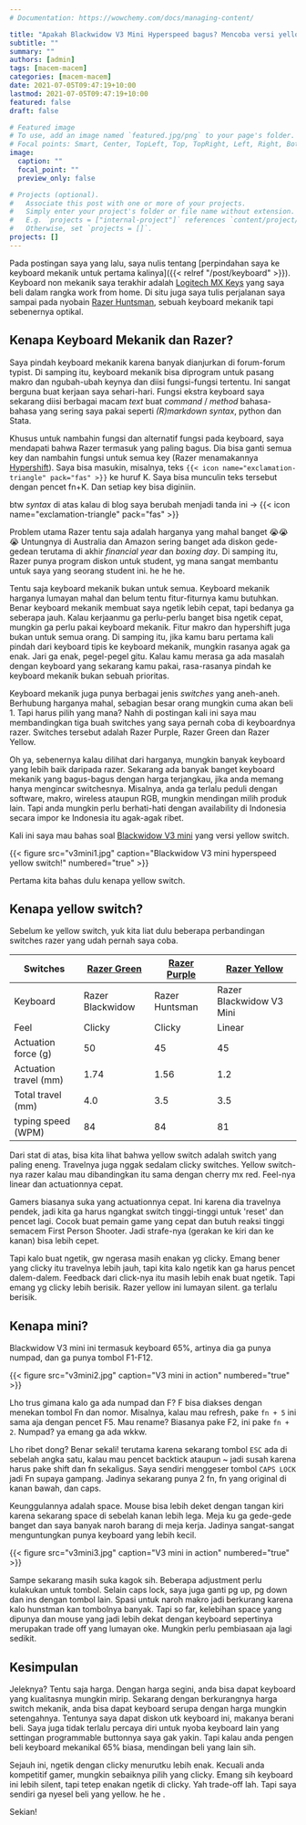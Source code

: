```yaml
---
# Documentation: https://wowchemy.com/docs/managing-content/

title: "Apakah Blackwidow V3 Mini Hyperspeed bagus? Mencoba versi yellow switch!"
subtitle: ""
summary: ""
authors: [admin]
tags: [macem-macem]
categories: [macem-macem]
date: 2021-07-05T09:47:19+10:00
lastmod: 2021-07-05T09:47:19+10:00
featured: false
draft: false

# Featured image
# To use, add an image named `featured.jpg/png` to your page's folder.
# Focal points: Smart, Center, TopLeft, Top, TopRight, Left, Right, BottomLeft, Bottom, BottomRight.
image:
  caption: ""
  focal_point: ""
  preview_only: false

# Projects (optional).
#   Associate this post with one or more of your projects.
#   Simply enter your project's folder or file name without extension.
#   E.g. `projects = ["internal-project"]` references `content/project/deep-learning/index.md`.
#   Otherwise, set `projects = []`.
projects: []
---
```


Pada postingan saya yang lalu, saya nulis tentang [perpindahan saya ke keyboard mekanik untuk pertama kalinya]({{< relref "/post/keyboard" >}}). Keyboard non mekanik saya terakhir adalah [Logitech MX Keys](https://www.logitech.com/en-au/products/keyboards/mx-keys-wireless-keyboard.920-009418.html) yang saya beli dalam rangka work from home. Di situ juga saya tulis perjalanan saya sampai pada nyobain [Razer Huntsman](https://www2.razer.com/au-en/gaming-keyboards-keypads/razer-huntsman), sebuah keyboard mekanik tapi sebenernya optikal.

## Kenapa Keyboard Mekanik dan Razer?

Saya pindah keyboard mekanik karena banyak dianjurkan di forum-forum typist. Di samping itu, keyboard mekanik bisa diprogram untuk pasang makro dan ngubah-ubah keynya dan diisi fungsi-fungsi tertentu. Ini sangat berguna buat kerjaan saya sehari-hari. Fungsi ekstra keyboard saya sekarang diisi berbagai macam _text_ buat _command_ / _method_ bahasa-bahasa yang sering saya pakai seperti _(R)markdown syntax_, python dan Stata.

Khusus untuk nambahin fungsi dan alternatif fungsi pada keyboard, saya mendapati bahwa Razer termasuk yang paling bagus. Dia bisa ganti semua key dan nambahin fungsi untuk semua key (Razer menamakannya [Hypershift](https://insider.razer.com/index.php?threads/what-exactly-is-hypershift.33117/)). Saya bisa masukin, misalnya, teks ```{{< icon name="exclamation-triangle" pack="fas" >}}``` ke huruf  K. Saya bisa munculin teks tersebut dengan pencet fn+K. Dan setiap key bisa diginiin.

btw _syntax_ di atas kalau di blog saya berubah menjadi tanda ini -> {{< icon name="exclamation-triangle" pack="fas" >}}

Problem utama Razer tentu saja adalah harganya yang mahal banget 😭😭😭 Untungnya di Australia dan Amazon sering banget ada diskon gede-gedean terutama di akhir _financial year_ dan _boxing day_. Di samping itu, Razer punya program diskon untuk student, yg mana sangat membantu untuk saya yang seorang student ini. he he he.

Tentu saja keyboard mekanik bukan untuk semua. Keyboard mekanik harganya lumayan mahal dan belum tentu fitur-fiturnya kamu butuhkan. Benar keyboard mekanik membuat saya ngetik lebih cepat, tapi bedanya ga seberapa jauh.  Kalau kerjaanmu ga perlu-perlu banget bisa ngetik cepat, mungkin ga perlu pakai keyboard mekanik. Fitur makro dan hypershift juga bukan untuk semua orang. Di samping itu, jika kamu baru pertama kali pindah dari keyboard tipis ke keyboard mekanik, mungkin rasanya agak ga enak. Jari ga enak, pegel-pegel gitu. Kalau kamu merasa ga ada masalah dengan keyboard yang sekarang kamu pakai, rasa-rasanya pindah ke keyboard mekanik bukan sebuah prioritas.

Keyboard mekanik juga punya berbagai jenis _switches_ yang aneh-aneh. Berhubung harganya mahal, sebagian besar orang mungkin cuma akan beli 1. Tapi harus pilih yang mana? Nahh di postingan kali ini saya mau membandingkan tiga buah switches yang saya pernah coba di keyboardnya razer. Switches tersebut adalah Razer Purple, Razer Green dan Razer Yellow.

Oh ya, sebenernya kalau dilihat dari harganya, mungkin banyak keyboard yang lebih baik daripada razer. Sekarang ada banyak banget keyboard mekanik yang bagus-bagus dengan harga terjangkau, jika anda memang hanya mengincar switchesnya. Misalnya, anda ga terlalu peduli dengan software, makro, wireless ataupun RGB, mungkin mendingan milih produk lain. Tapi anda mungkin perlu berhati-hati dengan availability di Indonesia secara impor ke Indonesia itu agak-agak ribet.

Kali ini saya mau bahas soal [Blackwidow V3 mini](https://www.google.com/url?sa=t&rct=j&q=&esrc=s&source=web&cd=&cad=rja&uact=8&ved=2ahUKEwiet_f09NzxAhUdyzgGHa-7DMgQFnoECAIQAA&url=https%3A%2F%2Fwww2.razer.com%2Fau-en%2Fstore%2Frazer-blackwidow-v3-mini-hyperspeed&usg=AOvVaw1esvYYHL2PSA_pgo2JVxJF) yang versi yellow switch.

{{< figure src="v3mini1.jpg" caption="Blackwidow V3 mini hyperspeed yellow switch!" numbered="true" >}}

Pertama kita bahas dulu kenapa yellow switch.

## Kenapa yellow switch?

Sebelum ke yellow switch, yuk kita liat dulu beberapa perbandingan switches razer yang udah pernah saya coba.

| Switches | [Razer Green](https://www2.razer.com/au-en/razer-mechanical-switches) | [Razer Purple](https://www2.razer.com/au-en/razer-optical-switch) | [Razer Yellow](https://www.razer.com/eu-en/razer-mechanical-switches) |
| -------- | ----------- | ------------ | ------------ |
| Keyboard | Razer Blackwidow | Razer Huntsman | Razer Blackwidow V3 Mini |
| Feel | Clicky | Clicky | Linear |
| Actuation force (g) | 50 | 45 | 45 |
| Actuation travel (mm) | 1.74 | 1.56 | 1.2 |
| Total travel (mm) | 4.0 | 3.5 | 3.5 |
| typing speed (WPM) | 84 | 84 | 81 |

Dari stat di atas, bisa kita lihat bahwa yellow switch adalah switch yang paling eneng. Travelnya juga nggak sedalam clicky switches. Yellow switch-nya razer kalau mau dibandingkan itu sama dengan cherry mx red. Feel-nya linear dan actuationnya cepat.

Gamers biasanya suka yang actuationnya cepat. Ini karena dia travelnya pendek, jadi kita ga harus ngangkat switch tinggi-tinggi untuk 'reset' dan pencet lagi. Cocok buat pemain game yang cepat dan butuh reaksi tinggi semacem First Person Shooter. Jadi strafe-nya (gerakan ke kiri dan ke kanan) bisa lebih cepet.

Tapi kalo buat ngetik, gw ngerasa masih enakan yg clicky. Emang bener yang clicky itu travelnya lebih jauh, tapi kita kalo ngetik kan ga harus pencet dalem-dalem. Feedback dari click-nya itu masih lebih enak buat ngetik. Tapi emang yg clicky lebih berisik. Razer yellow ini lumayan silent. ga terlalu berisik.

## Kenapa mini?

Blackwidow V3 mini ini termasuk keyboard 65%, artinya dia ga punya numpad, dan ga punya tombol F1-F12.

{{< figure src="v3mini2.jpg" caption="V3 mini in action" numbered="true" >}}

Lho trus gimana kalo ga ada numpad dan F? F bisa diakses dengan menekan tombol Fn dan nomor. Misalnya, kalau mau refresh, pake `fn + 5` ini sama aja dengan pencet F5. Mau rename? Biasanya pake F2, ini pake `fn + 2`. Numpad? ya emang ga ada wkkw.

Lho ribet dong? Benar sekali! terutama karena sekarang tombol `ESC` ada di sebelah angka satu, kalau mau pencet backtick ataupun ~ jadi susah karena harus pake shift dan fn sekaligus. Saya sendiri menggeser tombol `CAPS LOCK` jadi Fn supaya gampang. Jadinya sekarang punya 2 fn, fn yang original di kanan bawah, dan caps.

Keunggulannya adalah space. Mouse bisa lebih deket dengan tangan kiri karena sekarang space di sebelah kanan lebih lega. Meja ku ga gede-gede banget dan saya banyak naroh barang di meja kerja. Jadinya sangat-sangat menguntungkan punya keyboard yang lebih kecil.

{{< figure src="v3mini3.jpg" caption="V3 mini in action" numbered="true" >}}

Sampe sekarang masih suka kagok sih. Beberapa adjustment perlu kulakukan untuk tombol. Selain caps lock, saya juga ganti pg up, pg down dan ins dengan tombol lain. Spasi untuk naroh makro jadi berkurang karena kalo hunstman kan tombolnya banyak. Tapi so far, kelebihan space yang dipunya dan mouse yang jadi lebih dekat dengan keyboard sepertinya merupakan trade off yang lumayan oke. Mungkin perlu pembiasaan aja lagi sedikit.

## Kesimpulan

Jeleknya? Tentu saja harga. Dengan harga segini, anda bisa dapat keyboard yang kualitasnya mungkin mirip. Sekarang dengan berkurangnya harga switch mekanik, anda bisa dapat keyboard serupa dengan harga mungkin setengahnya. Tentunya saya dapat diskon utk keyboard ini, makanya berani beli. Saya juga tidak terlalu percaya diri untuk nyoba keyboard lain yang settingan programmable buttonnya saya gak yakin. Tapi kalau anda pengen beli keyboard mekanikal 65% biasa, mendingan beli yang lain sih.

Sejauh ini, ngetik dengan clicky menurutku lebih enak. Kecuali anda kompetitif gamer, mungkin sebaiknya pilih yang clicky. Emang sih keyboard ini lebih silent, tapi tetep enakan ngetik di clicky. Yah trade-off lah. Tapi saya sendiri ga nyesel beli yang yellow. he he .

Sekian! 